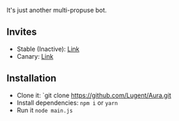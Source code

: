 It's just another multi-propuse bot.

## Invites
- Stable (Inactive): [Link](https://discord.com/api/oauth2/authorize?client_id=610988333618823188&permissions=8&scope=bot%20applications.commands)
- Canary: [Link](https://discord.com/api/oauth2/authorize?client_id=836360465180917765&permissions=8&scope=bot%20applications.commands)

## Installation
- Clone it: `git clone https://github.com/Lugent/Aura.git 
- Install dependencies: `npm i` or `yarn`
- Run it `node main.js`
